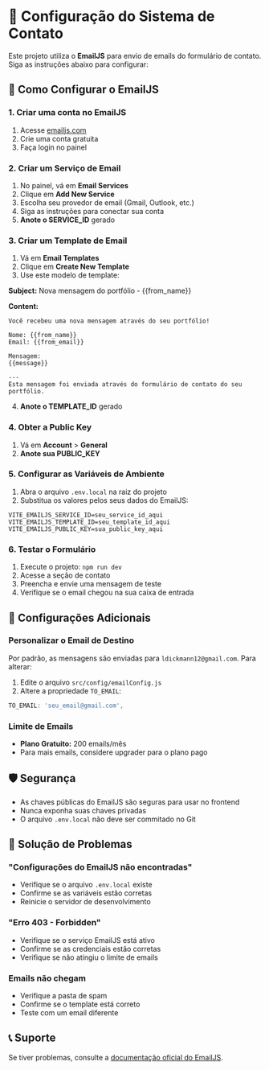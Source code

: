 # 📧 Configuração do Sistema de Contato

Este projeto utiliza o **EmailJS** para envio de emails do formulário de contato. Siga as instruções abaixo para configurar:

## 🚀 Como Configurar o EmailJS

### 1. Criar uma conta no EmailJS
1. Acesse [emailjs.com](https://www.emailjs.com/)
2. Crie uma conta gratuita
3. Faça login no painel

### 2. Criar um Serviço de Email
1. No painel, vá em **Email Services**
2. Clique em **Add New Service**
3. Escolha seu provedor de email (Gmail, Outlook, etc.)
4. Siga as instruções para conectar sua conta
5. **Anote o SERVICE_ID** gerado

### 3. Criar um Template de Email
1. Vá em **Email Templates**
2. Clique em **Create New Template**
3. Use este modelo de template:

**Subject:** Nova mensagem do portfólio - {{from_name}}

**Content:**
```
Você recebeu uma nova mensagem através do seu portfólio!

Nome: {{from_name}}
Email: {{from_email}}

Mensagem:
{{message}}

---
Esta mensagem foi enviada através do formulário de contato do seu portfólio.
```

4. **Anote o TEMPLATE_ID** gerado

### 4. Obter a Public Key
1. Vá em **Account** > **General**
2. **Anote sua PUBLIC_KEY**

### 5. Configurar as Variáveis de Ambiente
1. Abra o arquivo `.env.local` na raiz do projeto
2. Substitua os valores pelos seus dados do EmailJS:

```env
VITE_EMAILJS_SERVICE_ID=seu_service_id_aqui
VITE_EMAILJS_TEMPLATE_ID=seu_template_id_aqui
VITE_EMAILJS_PUBLIC_KEY=sua_public_key_aqui
```

### 6. Testar o Formulário
1. Execute o projeto: `npm run dev`
2. Acesse a seção de contato
3. Preencha e envie uma mensagem de teste
4. Verifique se o email chegou na sua caixa de entrada

## 🔧 Configurações Adicionais

### Personalizar o Email de Destino
Por padrão, as mensagens são enviadas para `ldickmann12@gmail.com`. Para alterar:

1. Edite o arquivo `src/config/emailConfig.js`
2. Altere a propriedade `TO_EMAIL`:

```javascript
TO_EMAIL: 'seu_email@gmail.com',
```

### Limite de Emails
- **Plano Gratuito:** 200 emails/mês
- Para mais emails, considere upgrader para o plano pago

## 🛡️ Segurança

- As chaves públicas do EmailJS são seguras para usar no frontend
- Nunca exponha suas chaves privadas
- O arquivo `.env.local` não deve ser commitado no Git

## 🐛 Solução de Problemas

### "Configurações do EmailJS não encontradas"
- Verifique se o arquivo `.env.local` existe
- Confirme se as variáveis estão corretas
- Reinicie o servidor de desenvolvimento

### "Erro 403 - Forbidden"
- Verifique se o serviço EmailJS está ativo
- Confirme se as credenciais estão corretas
- Verifique se não atingiu o limite de emails

### Emails não chegam
- Verifique a pasta de spam
- Confirme se o template está correto
- Teste com um email diferente

## 📞 Suporte

Se tiver problemas, consulte a [documentação oficial do EmailJS](https://www.emailjs.com/docs/).
